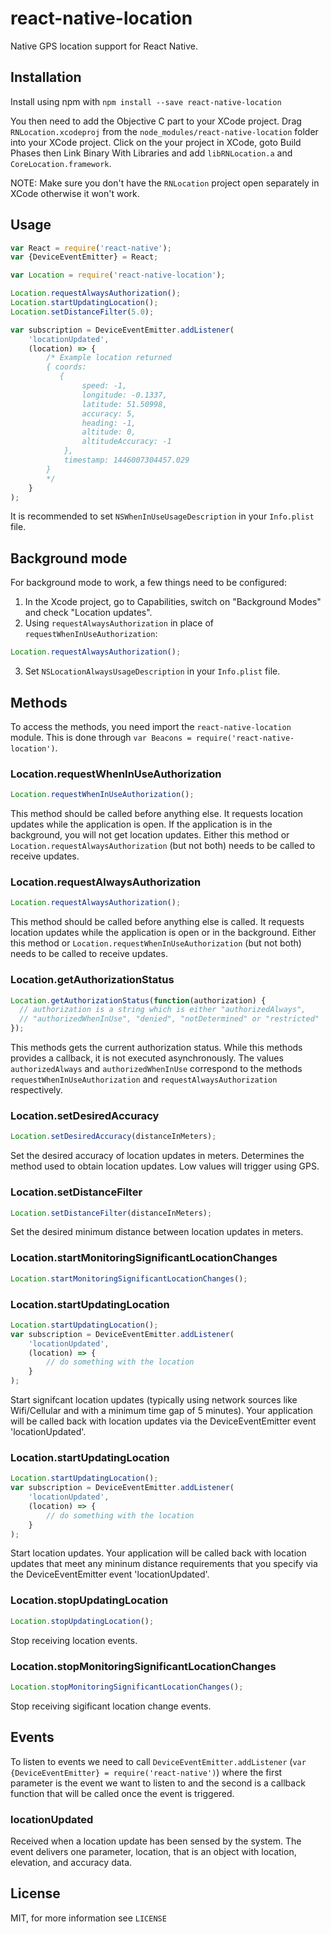 # react-native-location

Native GPS location support for React Native.

## Installation
Install using npm with `npm install --save react-native-location`

You then need to add the Objective C part to your XCode project. Drag `RNLocation.xcodeproj` from the `node_modules/react-native-location` folder into your XCode project. Click on the your project in XCode, goto Build Phases then Link Binary With Libraries and add `libRNLocation.a` and `CoreLocation.framework`.

NOTE: Make sure you don't have the `RNLocation` project open separately in XCode otherwise it won't work.

## Usage
```javascript
var React = require('react-native');
var {DeviceEventEmitter} = React;

var Location = require('react-native-location');

Location.requestAlwaysAuthorization();
Location.startUpdatingLocation();
Location.setDistanceFilter(5.0);

var subscription = DeviceEventEmitter.addListener(
    'locationUpdated',
    (location) => {
        /* Example location returned
        { coords: 
           {
                speed: -1,
                longitude: -0.1337,
                latitude: 51.50998,
                accuracy: 5,
                heading: -1,
                altitude: 0,
                altitudeAccuracy: -1
            },
            timestamp: 1446007304457.029
        }
        */
    }
);
```

It is recommended to set `NSWhenInUseUsageDescription` in your `Info.plist` file.

## Background mode
For background mode to work, a few things need to be configured:
1. In the Xcode project, go to Capabilities, switch on "Background Modes" and check "Location updates".
2. Using `requestAlwaysAuthorization` in place of `requestWhenInUseAuthorization`:

```javascript
Location.requestAlwaysAuthorization();
```

3. Set `NSLocationAlwaysUsageDescription` in your `Info.plist` file.

## Methods

To access the methods, you need import the `react-native-location` module. This is done through `var Beacons = require('react-native-location')`.

### Location.requestWhenInUseAuthorization
```javascript
Location.requestWhenInUseAuthorization();
```

This method should be called before anything else. It requests location updates while the application is open. If the application is in the background, you will not get location updates. Either this method or `Location.requestAlwaysAuthorization` (but not both) needs to be called to receive updates.

### Location.requestAlwaysAuthorization
```javascript
Location.requestAlwaysAuthorization();
```

This method should be called before anything else is called.  It requests location updates while the application is open or in the background. Either this method or `Location.requestWhenInUseAuthorization` (but not both) needs to be called to receive updates.

### Location.getAuthorizationStatus
```javascript
Location.getAuthorizationStatus(function(authorization) {
  // authorization is a string which is either "authorizedAlways",
  // "authorizedWhenInUse", "denied", "notDetermined" or "restricted"
});
```

This methods gets the current authorization status. While this methods provides a callback, it is not executed asynchronously. The values `authorizedAlways` and `authorizedWhenInUse` correspond to the methods `requestWhenInUseAuthorization` and `requestAlwaysAuthorization` respectively.

### Location.setDesiredAccuracy
```javascript
Location.setDesiredAccuracy(distanceInMeters);
```

Set the desired accuracy of location updates in meters.  Determines the method used to obtain location updates.  Low values will trigger using GPS.

### Location.setDistanceFilter
```javascript
Location.setDistanceFilter(distanceInMeters);
```

Set the desired minimum distance between location updates in meters.

### Location.startMonitoringSignificantLocationChanges
```javascript
Location.startMonitoringSignificantLocationChanges();
```
### Location.startUpdatingLocation
```javascript
Location.startUpdatingLocation();
var subscription = DeviceEventEmitter.addListener(
    'locationUpdated',
    (location) => {
        // do something with the location
    }
);
```

Start signifcant location updates (typically using network sources like Wifi/Cellular and with a minimum time gap of 5 minutes).  Your application will be called back with location updates via the DeviceEventEmitter event 'locationUpdated'.


### Location.startUpdatingLocation
```javascript
Location.startUpdatingLocation();
var subscription = DeviceEventEmitter.addListener(
    'locationUpdated',
    (location) => {
        // do something with the location
    }
);
```

Start location updates.  Your application will be called back with location updates that meet any mininum distance requirements that you specify via the DeviceEventEmitter event 'locationUpdated'.

### Location.stopUpdatingLocation
```javascript
Location.stopUpdatingLocation();
```

Stop receiving location events.


### Location.stopMonitoringSignificantLocationChanges
```javascript
Location.stopMonitoringSignificantLocationChanges();
```

Stop receiving sigificant location change events.

## Events
To listen to events we need to call `DeviceEventEmitter.addListener` (`var {DeviceEventEmitter} = require('react-native')`) where the first parameter is the event we want to listen to and the second is a callback function that will be called once the event is triggered.

### locationUpdated
Received when a location update has been sensed by the system.  The event delivers one parameter, location, that is an object with location, elevation, and accuracy data.

## License
MIT, for more information see `LICENSE`
